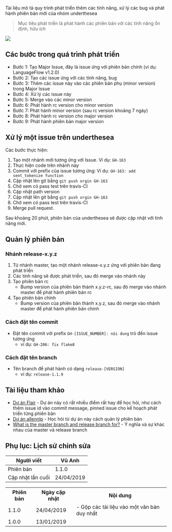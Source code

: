 Tài liệu mô tả quy trình phát triển thêm các tính năng, xử lý các bug và phát hành phiên bản mới của nhóm underthesea

> Mục tiêu phát triển là phát hành các phiên bản với các tính năng ổn định, hữu ích

![](https://i.imgur.com/5b4dfpm.png)

## Các bước trong quá trình phát triển 

* Bước 1: Tạo Major Issue, đây là issue ứng với phiên bản chính (ví dụ: LanguageFlow v1.2.0)
* Bước 2: Tạo các issue ứng với các tính năng, bug 
* Bước 3: Thêm các issue này vào các phiên bản phụ (minor version) trong Major Issue
* Bước 4: Xử lý các issue này 
* Bước 5: Merge vào các minor version
* Bước 6: Phát hành rc version cho minor version
* Bước 7: Phát hành minor version (sau rc version khoảng 7 ngày)
* Bước 8: Phát hành rc version cho major version 
* Bước 9: Phát hành phiên bản major version

## Xử lý một issue trên underthesea

Các bước thực hiện: 

1. Tạo một nhánh mới tương ứng với Issue. Ví dụ: `GH-163`
2. Thực hiện code trên nhánh này
3. Commit với prefix của issue tương ứng: Ví dụ: `GH-163: add sent_tokenize function`
4. Cập nhật lên git bằng `git push orgin GH-163`
5. Chờ xem có pass test trên travis-CI
6. Cập nhật path version
7. Cập nhật lên git bằng `git push orgin GH-163`
8. Chờ xem có pass test trên travis-CI
9. Merge pull request.

Sau khoảng 20 phút, phiên bản của underthesea sẽ được cập nhật với tính năng mới.

## Quản lý phiên bản

### Nhánh release-x.y.z 

1. Từ nhánh master, tạo một nhánh release-x.y.z ứng với phiên bản đang phát triển
2. Các tính năng sẽ được phát triển, sau đó merge vào nhánh này
3. Tạo phiên bản rc
    * Bump version của phiên bản thành x.y.z-rc, sau đó merge vào nhánh master để phát hành phiên bản rc 
4. Tạo phiên bản chính 
    * Bump version của phiên bản thành x.y.z, sau đó merge vào nhánh master để phát hành phiên bản chính

### Cách đặt tên commit

* Đặt tên commit với prefix `GH-[ISSUE_NUMBER]: nội dung` trỏ đến issue tương ứng
  * ví dụ: `GH-206: fix flake8`

### Cách đặt tên branch

* Tên branch để phát hành có dạng `release-[VERSION]`
  * ví dụ: `release-1.1.9`

## Tài liệu tham khảo

* [Dự án Flair](https://github.com/zalandoresearch/flair) - Dự án này có rất nhiều điểm rất hay để học hỏi, như cách thêm issue id vào commit message, pinned issue cho kế hoạch phát triển từng phiên bản
* [Dự án allennlp](https://github.com/allenai/allennlp) - Học hỏi từ dự án này cách quản lý phiên bản
* [What is the master branch and release branch for?](https://stackoverflow.com/questions/20755434/what-is-the-master-branch-and-release-branch-for) - Ý nghĩa và sự khác nhau của master và release branch

## Phụ lục: Lịch sử chỉnh sửa 

| Người viết        | Vũ Anh     |
|-------------------|------------|
| Phiên bản         | 1.1.0      |
| Cập nhật lần cuối | 24/04/2019 |

<table>
<tr>
<th>Phiên bản</th>
<th>Ngày cập nhật</th>
<th>Nội dung</th>
</tr>
<tr>
<td>1.1.0</td>
<td>24/04/2019</td>
<td>
- Gộp các tài liệu vào một văn bản duy nhất
</td>
</tr>
<tr>
<td>1.0.0</td>
<td>13/01/2019</td>
<td></td>
</tr>
</table>